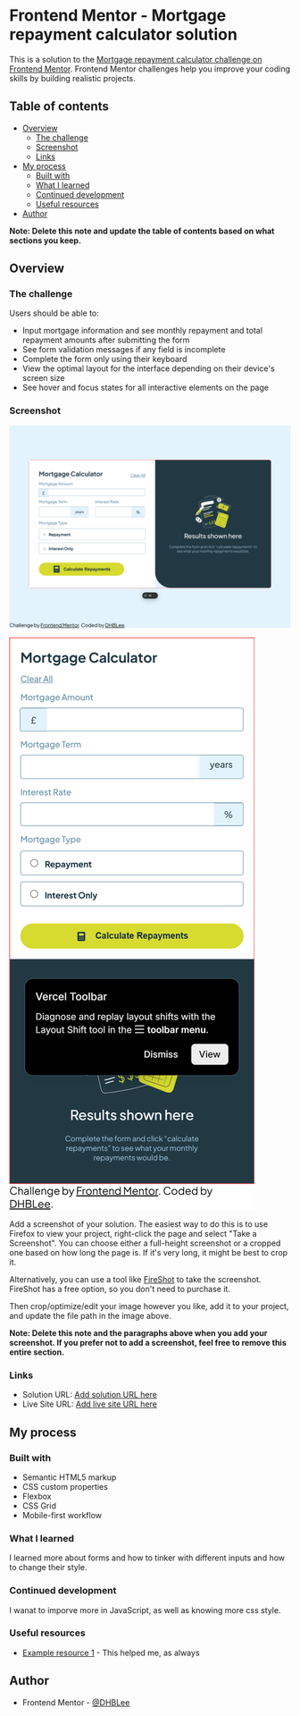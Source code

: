 # Frontend Mentor - Mortgage repayment calculator solution

This is a solution to the [Mortgage repayment calculator challenge on Frontend Mentor](https://www.frontendmentor.io/challenges/mortgage-repayment-calculator-Galx1LXK73). Frontend Mentor challenges help you improve your coding skills by building realistic projects. 

## Table of contents

- [Overview](#overview)
  - [The challenge](#the-challenge)
  - [Screenshot](#screenshot)
  - [Links](#links)
- [My process](#my-process)
  - [Built with](#built-with)
  - [What I learned](#what-i-learned)
  - [Continued development](#continued-development)
  - [Useful resources](#useful-resources)
- [Author](#author)


**Note: Delete this note and update the table of contents based on what sections you keep.**

## Overview

### The challenge

Users should be able to:

- Input mortgage information and see monthly repayment and total repayment amounts after submitting the form
- See form validation messages if any field is incomplete
- Complete the form only using their keyboard
- View the optimal layout for the interface depending on their device's screen size
- See hover and focus states for all interactive elements on the page

### Screenshot

![](./assets/images/1440px_solution.png)

![](./assets/images/375px_solution.png)

Add a screenshot of your solution. The easiest way to do this is to use Firefox to view your project, right-click the page and select "Take a Screenshot". You can choose either a full-height screenshot or a cropped one based on how long the page is. If it's very long, it might be best to crop it.

Alternatively, you can use a tool like [FireShot](https://getfireshot.com/) to take the screenshot. FireShot has a free option, so you don't need to purchase it. 

Then crop/optimize/edit your image however you like, add it to your project, and update the file path in the image above.

**Note: Delete this note and the paragraphs above when you add your screenshot. If you prefer not to add a screenshot, feel free to remove this entire section.**

### Links

- Solution URL: [Add solution URL here](https://github.com/DHBLee/DHBLee-/tree/DHBLee/Fronend-Mentor/Mortgage)
- Live Site URL: [Add live site URL here](https://dhb-lee-w7ov.vercel.app)

## My process

### Built with

- Semantic HTML5 markup
- CSS custom properties
- Flexbox
- CSS Grid
- Mobile-first workflow



### What I learned

I learned more about forms and how to tinker with different inputs and how to change their style.




### Continued development

I wanat to imporve more in JavaScript, as well as knowing more css style.


### Useful resources

- [Example resource 1](https://www.chatgpt.com) - This helped me, as always

## Author


- Frontend Mentor - [@DHBLee](https://www.frontendmentor.io/profile/DHBLee)


